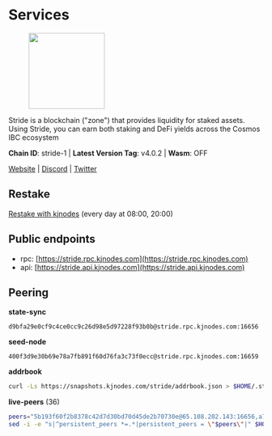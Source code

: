 # Services

<figure><img src="https://raw.githubusercontent.com/kj89/testnet_manuals/main/pingpub/logos/stride.png" width="150" alt=""><figcaption></figcaption></figure>

Stride is a blockchain ("zone") that provides liquidity for staked assets.  Using Stride, you can earn both staking and DeFi yields across the Cosmos IBC ecosystem

**Chain ID**: stride-1 | **Latest Version Tag**: v4.0.2 | **Wasm**: OFF

[Website](https://stride.zone) | [Discord](https://discord.gg/mzQZ8dAE7u) | [Twitter](https://twitter.com/stride_zone)

## Restake

[Restake with kjnodes](https://restake.app/stride/stridevaloper1j8gkhtllnp252l6g6zwzea30e7pvzqttr9768n) (every day at 08:00, 20:00)
## Public endpoints

* rpc: [https://stride.rpc.kjnodes.com](https://stride.rpc.kjnodes.com)
* api: [https://stride.api.kjnodes.com](https://stride.api.kjnodes.com)

## Peering

**state-sync**

```text
d9bfa29e0cf9c4ce0cc9c26d98e5d97228f93b0b@stride.rpc.kjnodes.com:16656
```

**seed-node**

```text
400f3d9e30b69e78a7fb891f60d76fa3c73f0ecc@stride.rpc.kjnodes.com:16659
```

**addrbook**
```bash
curl -Ls https://snapshots.kjnodes.com/stride/addrbook.json > $HOME/.stride/config/addrbook.json
```

**live-peers** (36)
```bash
peers="5b193f60f2b8378c42d7d30bd70d45de2b70730e@65.108.202.143:16656,a757fc9ea95a7f643d392ec9fdaa31cbf06e76d9@195.3.221.21:12256,6cceba286b498d4a1931f85e35ea0fa433373057@78.47.208.99:26656,6856de6f0c70a850db2b58deb43d568fced4a524@35.208.90.201:26656,463b1dc6903455575079572fb23407be586f2a4b@185.16.39.37:26656,ef22ceb48d8d7548fab0972a5e4a9cb3c366fc74@65.109.52.178:26656,d36ac7580cc8907a00b0add8c3b047caea6df4ed@107.155.67.202:26636,28db7a664e95241930c5680ad2e1480bed3fb99f@198.244.178.213:26656,be0522cbc5ea30f14355ff6d05ed4b9cf47d7dda@188.172.228.162:26656,b6bbf3fce8563bf55cee37776d1cfc3e6692c7e6@167.235.1.101:26656,741864e5c0bd37ae602c2c853c71a2c3b84589a0@65.21.88.172:29656,8d7d0f32d53467c4d5e8871faf4ec58ea970fed2@157.90.179.182:26456,5093547fdf0430143ac66b4ee55d80e6542a6c10@217.174.247.163:26656,ebc272824924ea1a27ea3183dd0b9ba713494f83@185.16.39.158:26886,4040b0b8a983a8073319163c5ab67cb1b0a19d36@185.245.182.112:26656,ea6a7b2f366bc343f0670f1673fd86001dd08eb0@65.108.122.246:26636,1387946c04bceb472113f657f55f670f71709230@65.108.4.188:12256,4d17c6e85a1e6282efee950ff3dfe85b4b043f0f@148.251.51.144:26656,d77e7918b9f9e21ee60a8e03075ca3e5f7353912@162.55.4.253:26656,8ade90b45b991088c92e8583e8bc93589d6cd81e@84.244.95.247:26656,7ec6917a0519decec00a9a29f599c4d90ebf3b86@65.21.136.170:51656,8e4e1f1e087c76c71c64e477e95495833da82aa2@135.181.173.139:26656,89757803f40da51678451735445ad40d5b15e059@169.155.168.67:26656,d9bfa29e0cf9c4ce0cc9c26d98e5d97228f93b0b@65.109.88.38:16656,60ae01f26f6931341f20d8112660c83eecca154e@194.163.172.115:12256,022fd83f945fe03f9155fced534c90b5ce8db979@65.109.23.238:36656,7ee622727088106f07402fa1e9004fdb2d504bf6@176.9.188.21:51656,d13d51e660dbd89d6660ac9b61957c5e727efdae@135.181.130.145:6000,01899588499352857c214c50451c5fa59744ace2@88.99.161.228:26656,a3f95b0b15c31a68a7535f6068c4e14b95e90dcf@65.109.92.240:21016,d056dcd5ac8dddb23e2962a5ade6ee51f9bfd785@162.19.89.8:10456,04b797b5a56fb939a97a3c7d9c3230d09b85e8d7@93.189.30.118:26656,157000d06040f2a7b981c6f062da0c9da0e6e6af@194.163.163.0:26656,9ee75491e354965d8bfd8434aa093f8613bc1dce@65.108.238.103:12256,82588f011491c6100d922d133f52fc23460b9231@135.181.67.235:26656,a2128f5552cf4ae60a769999c7fddc5d9d44d149@15.235.42.151:26661"
sed -i -e "s|^persistent_peers *=.*|persistent_peers = \"$peers\"|" $HOME/.stride/config/config.toml
```
